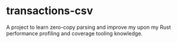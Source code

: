 # transactions-csv
 A project to learn zero-copy parsing and improve my upon my Rust performance profiling and coverage tooling knowledge.